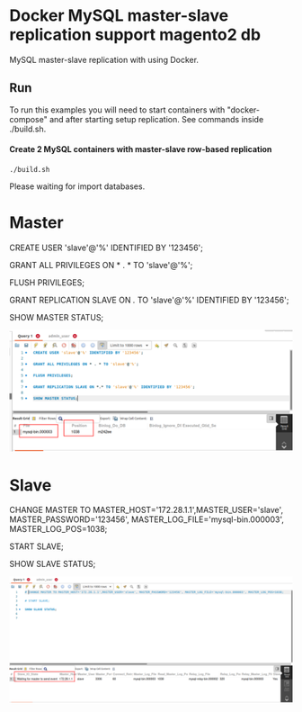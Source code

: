 Docker MySQL master-slave replication support magento2 db
========================

MySQL master-slave replication with using Docker. 

## Run

To run this examples you will need to start containers with "docker-compose" 
and after starting setup replication. See commands inside ./build.sh. 

#### Create 2 MySQL containers with master-slave row-based replication 

```
./build.sh
```

Please waiting for import databases.

# Master

CREATE USER 'slave'@'%' IDENTIFIED BY '123456';

GRANT ALL PRIVILEGES ON * . * TO 'slave'@'%';

FLUSH PRIVILEGES;

GRANT REPLICATION SLAVE ON *.* TO 'slave'@'%' IDENTIFIED BY '123456';

SHOW MASTER STATUS;

![master status](./img/master-status.png)

# Slave

CHANGE MASTER TO MASTER_HOST='172.28.1.1',MASTER_USER='slave', MASTER_PASSWORD='123456', MASTER_LOG_FILE='mysql-bin.000003', MASTER_LOG_POS=1038;

START SLAVE;

SHOW SLAVE STATUS;

![slave status](./img/slave-status.png)